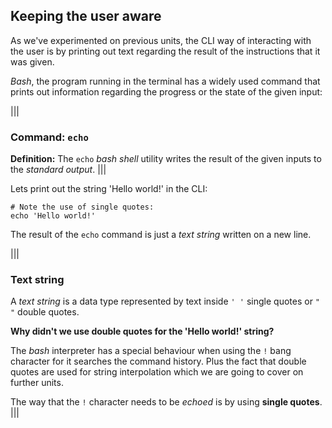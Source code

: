 ## Keeping the user aware

As we've experimented on previous units, the CLI way of interacting with the user is by printing out text regarding the result of the instructions that it was given.

_Bash_, the program running in the terminal has a widely used command that prints out information regarding the progress or the state of the given input:

|||
### Command: `echo`
__Definition:__ The `echo` _bash shell_ utility writes the result of the given inputs to the _standard output_.
|||

Lets print out the string 'Hello world!' in the CLI: 

```
# Note the use of single quotes:
echo 'Hello world!'
```

The result of the `echo` command is just a _text string_ written on a new line. 

|||
### Text string

A _text string_ is a data type represented by text inside `' '` single quotes or `" "` double quotes. 

__Why didn't we use double quotes for the 'Hello world!' string?__

The _bash_ interpreter has a special behaviour when using the `!` bang character for it searches the command history. Plus the fact that double quotes are used for string interpolation which we are going to cover on further units.

The way that the `!` character needs to be _echoed_ is by using __single quotes__.
|||